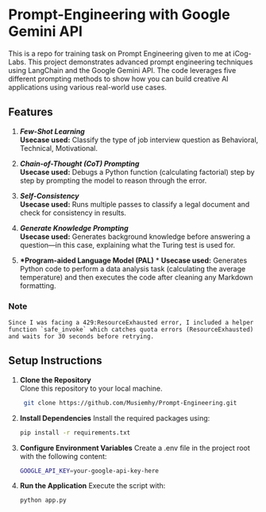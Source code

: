# Prompt-Engineering with Google Gemini API

This is a repo for training task on Prompt Engineering given to me at iCog-Labs. This project demonstrates advanced prompt engineering techniques using LangChain and the Google Gemini API. The code leverages five different prompting methods to show how you can build creative AI applications using various real-world use cases.

## Features

1. **_Few-Shot Learning_**  
   **Usecase used:** Classify the type of job interview question as Behavioral, Technical, Motivational.

2. **_Chain-of-Thought (CoT) Prompting_**  
   **Usecase used:** Debugs a Python function (calculating factorial) step by step by prompting the model to reason through the error.

3. **_Self-Consistency_**  
   **Usecase used:** Runs multiple passes to classify a legal document and check for consistency in results.

4. **_Generate Knowledge Prompting_**  
   **Usecase used:** Generates background knowledge before answering a question—in this case, explaining what the Turing test is used for.

5. **\*Program-aided Language Model (PAL)** \*
   **Usecase used:** Generates Python code to perform a data analysis task (calculating the average temperature) and then executes the code after cleaning any Markdown formatting.

### Note

    Since I was facing a 429:ResourceExhausted error, I included a helper function `safe_invoke` which catches quota errors (ResourceExhausted) and waits for 30 seconds before retrying.

## Setup Instructions

1. **Clone the Repository**  
   Clone this repository to your local machine.

   ```bash
    git clone https://github.com/Musiemhy/Prompt-Engineering.git
   ```

2. **Install Dependencies**
   Install the required packages using:

   ```bash
   pip install -r requirements.txt
   ```

3. **Configure Environment Variables**
   Create a .env file in the project root with the following content:

   ```bash
   GOOGLE_API_KEY=your-google-api-key-here
   ```

4. **Run the Application**
   Execute the script with:

   ```bash
   python app.py
   ```
